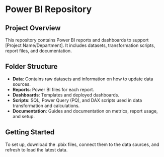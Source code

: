 # Power BI Repository

## Project Overview
This repository contains Power BI reports and dashboards to support [Project Name/Department]. It includes datasets, transformation scripts, report files, and documentation.

## Folder Structure
- **Data**: Contains raw datasets and information on how to update data sources.
- **Reports**: Power BI files for each report.
- **Dashboards**: Templates and deployed dashboards.
- **Scripts**: SQL, Power Query (PQ), and DAX scripts used in data transformation and calculations.
- **Documentation**: Guides and documentation on metrics, report usage, and setup.

## Getting Started
To set up, download the .pbix files, connect them to the data sources, and refresh to load the latest data.
